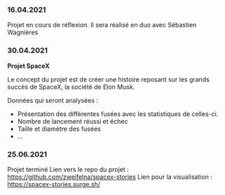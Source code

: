 ### 16.04.2021

Projet en cours de réflexion. Il sera réalisé en duo avec Sébastien Wagnières

### 30.04.2021

**Projet SpaceX**

Le concept du projet est de créer une histoire reposant sur les grands succès de SpaceX, la société de Elon Musk.

Données qui seront analysées :

- Présentation des différentes fusées avec les statistiques de celles-ci.
- Nombre de lancement réussi et échec
- Taille et diamètre des fusées
- ...

### 25.06.2021
Projet terminé
Lien vers le repo du projet : https://github.com/zweifelna/spacex-stories
Lien pour la visualisation : https://spacex-stories.surge.sh/
